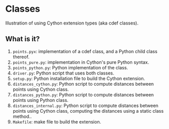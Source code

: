# Classes

Illustration of using Cython extension types (aka cdef classes).

## What is it?

1. `points.pyx`: implementation of a cdef class, and a Python
   child class thereof.
1. `points_pure.py`: implementation in Cython's pure Python
   syntax.
1. `points_python.py`: Python implementation of the class.
1. `driver.py`: Python script that uses both classes.
1. `setup.py`: Python installation file to build the Cython
   extension.
1. `distances_cython.py`: Python script to compute distances between
   points using Cython class.
1. `distances_python.py`: Python script to compute distances between
   points using Python class.
1. `distances_internal.py`: Python script to compute distances between
   points using Cython class, computing the distances using a static
   class method..
1. `Makefile`: make file to build the extension.
